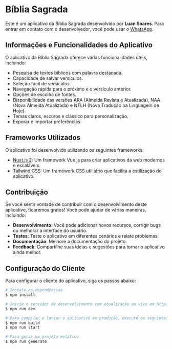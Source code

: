 # Bíblia Sagrada

Este é um aplicativo da Bíblia Sagrada desenvolvido por **Luan Soares**. Para entrar em contato com o desenvolvedor, você pode usar o [WhatsApp](https://wa.me/5583993577540).

## Informações e Funcionalidades do Aplicativo

O aplicativo da Bíblia Sagrada oferece várias funcionalidades úteis, incluindo:

- Pesquisa de textos bíblicos com palavra destacada.
- Capacidade de salvar versículos.
- Seleção fácil de versículos.
- Navegação rápida para o próximo e o versículo anterior.
- Opções de escolha de fontes.
- Disponibilidade das versões ARA (Almeida Revista e Atualizada), NAA (Nova Almeida Atualizada) e NTLH (Nova Tradução na Linguagem de Hoje).
- Temas claros, escuros e clássico para personalização.
- Exporar e importar preferências

## Frameworks Utilizados

O aplicativo foi desenvolvido utilizando os seguintes frameworks:

- [Nuxt.js 2](https://nuxtjs.org/): Um framework Vue.js para criar aplicativos da web modernos e escaláveis.
- [Tailwind CSS](https://tailwindcss.com/): Um framework CSS utilitário que facilita a estilização do aplicativo.

## Contribuição

Se você sentir vontade de contribuir com o desenvolvimento deste aplicativo, ficaremos gratos! Você pode ajudar de várias maneiras, incluindo:

- **Desenvolvimento**: Você pode adicionar novos recursos, corrigir bugs ou melhorar a interface do usuário.
- **Testes**: Teste o aplicativo em diferentes cenários e relate problemas.
- **Documentação**: Melhore a documentação do projeto.
- **Feedback**: Compartilhe suas ideias e sugestões para tornar o aplicativo ainda melhor.

## Configuração do Cliente

Para configurar o cliente do aplicativo, siga os passos abaixo:

```bash
# Instale as dependências
$ npm install

# Inicie o servidor de desenvolvimento com atualização ao vivo em http://localhost:3000
$ npm run dev

# Para compilar e lançar o aplicativo em produção, execute os seguintes comandos
$ npm run build
$ npm run start

# Para gerar um projeto estático
$ npm run generate
```